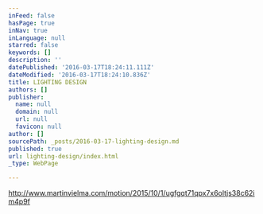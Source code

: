 ```yaml
---
inFeed: false
hasPage: true
inNav: true
inLanguage: null
starred: false
keywords: []
description: ''
datePublished: '2016-03-17T18:24:11.111Z'
dateModified: '2016-03-17T18:24:10.836Z'
title: LIGHTING DESIGN
authors: []
publisher:
  name: null
  domain: null
  url: null
  favicon: null
author: []
sourcePath: _posts/2016-03-17-lighting-design.md
published: true
url: lighting-design/index.html
_type: WebPage

---
```

http://www.martinvielma.com/motion/2015/10/1/ugfgqt71qpx7x6oltjs38c62im4p9f